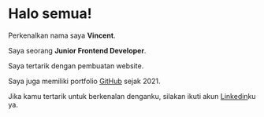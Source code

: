 # Halo semua! 

Perkenalkan nama saya **Vincent**.

Saya seorang **Junior Frontend Developer**.

Saya tertarik dengan pembuatan website.

Saya juga memiliki portfolio [GitHub](https://vincentt14.github.io) sejak 2021.

Jika kamu tertarik untuk berkenalan denganku, silakan ikuti akun [Linkedin](https://www.linkedin.com/in/vincent-240775185/)ku ya.

